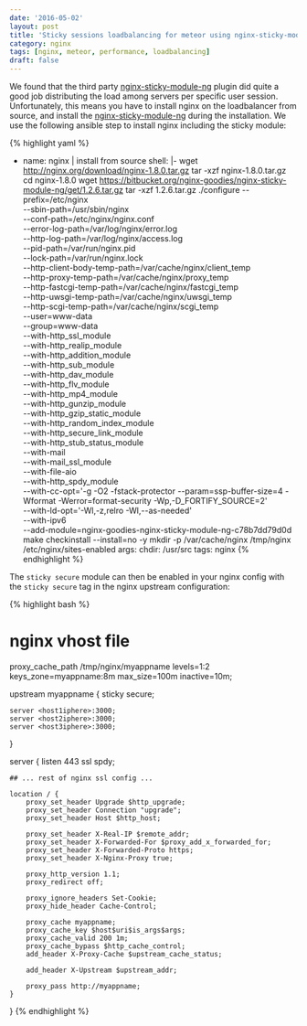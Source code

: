 ```yaml
---
date: '2016-05-02'
layout: post
title: 'Sticky sessions loadbalancing for meteor using nginx-sticky-module-ng'
category: nginx
tags: [nginx, meteor, performance, loadbalancing]
draft: false
---
```


We found that the third party [nginx-sticky-module-ng](https://bitbucket.org/nginx-goodies/nginx-sticky-module-ng) plugin did quite a good job distributing the load among servers per specific user session. Unfortunately, this means you have to install nginx on the loadbalancer from source, and install the [nginx-sticky-module-ng](https://bitbucket.org/nginx-goodies/nginx-sticky-module-ng) during the installation. We use the following ansible step to install nginx including the sticky module:

{% highlight yaml %}

-   name: nginx | install from source
    shell: |-
    wget http://nginx.org/download/nginx-1.8.0.tar.gz
    tar -xzf nginx-1.8.0.tar.gz
    cd nginx-1.8.0
    wget https://bitbucket.org/nginx-goodies/nginx-sticky-module-ng/get/1.2.6.tar.gz
    tar -xzf 1.2.6.tar.gz
    ./configure --prefix=/etc/nginx \
     --sbin-path=/usr/sbin/nginx \
     --conf-path=/etc/nginx/nginx.conf \
     --error-log-path=/var/log/nginx/error.log \
     --http-log-path=/var/log/nginx/access.log \
     --pid-path=/var/run/nginx.pid \
     --lock-path=/var/run/nginx.lock \
     --http-client-body-temp-path=/var/cache/nginx/client_temp \
     --http-proxy-temp-path=/var/cache/nginx/proxy_temp \
     --http-fastcgi-temp-path=/var/cache/nginx/fastcgi_temp \
     --http-uwsgi-temp-path=/var/cache/nginx/uwsgi_temp \
     --http-scgi-temp-path=/var/cache/nginx/scgi_temp \
     --user=www-data \
     --group=www-data \
     --with-http_ssl_module \
     --with-http_realip_module \
     --with-http_addition_module \
     --with-http_sub_module \
     --with-http_dav_module \
     --with-http_flv_module \
     --with-http_mp4_module \
     --with-http_gunzip_module \
     --with-http_gzip_static_module \
     --with-http_random_index_module \
     --with-http_secure_link_module \
     --with-http_stub_status_module \
     --with-mail \
     --with-mail_ssl_module \
     --with-file-aio \
     --with-http_spdy_module \
     --with-cc-opt='-g -O2 -fstack-protector --param=ssp-buffer-size=4 -Wformat -Werror=format-security -Wp,-D_FORTIFY_SOURCE=2' \
     --with-ld-opt='-Wl,-z,relro -Wl,--as-needed' \
     --with-ipv6 \
     --add-module=nginx-goodies-nginx-sticky-module-ng-c78b7dd79d0d
    make
    checkinstall --install=no -y
    mkdir -p /var/cache/nginx /tmp/nginx /etc/nginx/sites-enabled
    args:
    chdir: /usr/src
    tags: nginx
    {% endhighlight %}

The `sticky secure` module can then be enabled in your nginx config with the `sticky secure` tag in the nginx upstream configuration:

{% highlight bash %}

# nginx vhost file

proxy_cache_path /tmp/nginx/myappname levels=1:2 keys_zone=myappname:8m max_size=100m inactive=10m;

upstream myappname {
sticky secure;

    server <host1iphere>:3000;
    server <host2iphere>:3000;
    server <host3iphere>:3000;

}

server {
listen 443 ssl spdy;

    ## ... rest of nginx ssl config ...

    location / {
        proxy_set_header Upgrade $http_upgrade;
        proxy_set_header Connection "upgrade";
        proxy_set_header Host $http_host;

        proxy_set_header X-Real-IP $remote_addr;
        proxy_set_header X-Forwarded-For $proxy_add_x_forwarded_for;
        proxy_set_header X-Forwarded-Proto https;
        proxy_set_header X-Nginx-Proxy true;

        proxy_http_version 1.1;
        proxy_redirect off;

        proxy_ignore_headers Set-Cookie;
        proxy_hide_header Cache-Control;

        proxy_cache myappname;
        proxy_cache_key $host$uri$is_args$args;
        proxy_cache_valid 200 1m;
        proxy_cache_bypass $http_cache_control;
        add_header X-Proxy-Cache $upstream_cache_status;

        add_header X-Upstream $upstream_addr;

        proxy_pass http://myappname;
    }

}
{% endhighlight %}
